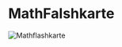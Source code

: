 # MathFalshkarte

![Mathflashkarte](https://user-images.githubusercontent.com/71266593/94992449-669b1f80-058a-11eb-8f02-126080db04af.PNG)

